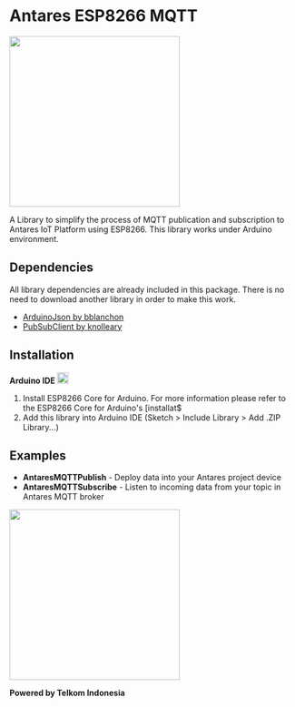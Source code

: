 # Antares ESP8266 MQTT
<img src="http://i66.tinypic.com/2m4w39c.jpg" width="300">  

A Library to simplify the process of MQTT publication and subscription to Antares IoT Platform using ESP8266.
This library works under Arduino environment.    

## Dependencies
All library dependencies are already included in this package. There is no need to download another library in order to make this work.
* [ArduinoJson by bblanchon](https://github.com/bblanchon/ArduinoJson)
* [PubSubClient by knolleary](https://github.com/knolleary/pubsubclient)

## Installation  
**Arduino IDE** <img src="https://camo.githubusercontent.com/647cefc4a331bc5ab2a760d3c731b9d0b3f1259b/68747470733a20733a2f2f7777772e61726475696e6f2e63632f66617669636f6e2e69636f" width="20">
1. Install ESP8266 Core for Arduino. For more information please refer to the ESP8266 Core for Arduino's [installat$
2. Add this library into Arduino IDE (Sketch > Include Library > Add .ZIP Library...)  

## Examples
* **AntaresMQTTPublish** - Deploy data into your Antares project device
* **AntaresMQTTSubscribe** - Listen to incoming data from your topic in Antares MQTT broker

<img src="https://upload.wikimedia.org/wikipedia/id/thumb/c/c4/Telkom_Indonesia_2013.svg/1200px-Telkom_Indonesia_2013.svg.png" width="300">  
  
**Powered by Telkom Indonesia**  


